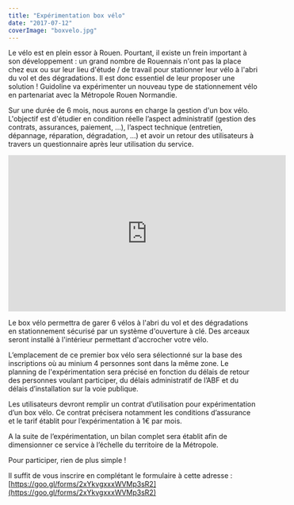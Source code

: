 ```yaml
---
title: "Expérimentation box vélo"
date: "2017-07-12"
coverImage: "boxvelo.jpg"
---
```


Le vélo est en plein essor à Rouen. Pourtant, il existe un frein important à son développement : un grand nombre de Rouennais n'ont pas la place chez eux ou sur leur lieu d'étude / de travail pour stationner leur vélo à l'abri du vol et des dégradations. Il est donc essentiel de leur proposer une solution ! Guidoline va expérimenter un nouveau type de stationnement vélo en partenariat avec la Métropole Rouen Normandie.

Sur une durée de 6 mois, nous aurons en charge la gestion d'un box vélo. L'objectif est d'étudier en condition réelle l’aspect administratif (gestion des contrats, assurances, paiement, …), l’aspect technique (entretien, dépannage, réparation, dégradation, …) et avoir un retour des utilisateurs à travers un questionnaire après leur utilisation du service.

<iframe width="560" height="315" src="https://www.youtube.com/embed/yFWiAJ7nxvo?rel=0&amp;controls=0&amp;showinfo=0" frameborder="0" allowfullscreen></iframe>

Le box vélo permettra de garer 6 vélos à l'abri du vol et des dégradations en stationnement sécurisé par un système d'ouverture à clé. Des arceaux seront installé à l'intérieur permettant d'accrocher votre vélo.

L’emplacement de ce premier box vélo sera sélectionné sur la base des inscriptions où au minium 4 personnes sont dans la même zone. Le planning de l'expérimentation sera précisé en fonction du délais de retour des personnes voulant participer, du délais administratif de l’ABF et du délais d’installation sur la voie publique.

Les utilisateurs devront remplir un contrat d’utilisation pour expérimentation d’un box vélo. Ce contrat précisera notamment les conditions d’assurance et le tarif établit pour l’expérimentation à 1€ par mois.

A la suite de l’expérimentation, un bilan complet sera établit afin de dimensionner ce service à l’échelle du territoire de la Métropole.

Pour participer, rien de plus simple !

Il suffit de vous inscrire en complétant le formulaire à cette adresse : [https://goo.gl/forms/2xYkvgxxxWVMp3sR2](https://goo.gl/forms/2xYkvgxxxWVMp3sR2)
